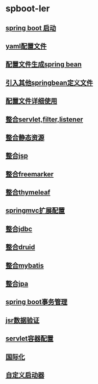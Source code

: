 # spboot-ler
## [spring boot 启动](init.md)
## [yaml配置文件](yml.md)
## [配置文件生成spring bean](create_with_yaml.md)
## [引入其他springbean定义文件](extra_xml.md)
## [配置文件详细使用](config_detail.md)
## [整合servlet,filter,listener](servlet_filter_listener.md)
## [整合静态资源](static.md)
## [整合jsp](jsp.md)
## [整合freemarker](freemarker.md)
## [整合thymeleaf](thymeleaf.md)
## [springmvc扩展配置](springmvc_expand.md)
## [整合jdbc](jdbc.md)
## [整合druid](druid.md)
## [整合mybatis](mybatis.md)
## [整合jpa](jpa.md)
## [spring boot事务管理](transaction.md)
## [jsr数据验证](jsr.md)
## [servlet容器配置](servlet_container.md)
## [国际化](locale.md)
## [自定义启动器](starter.md)
